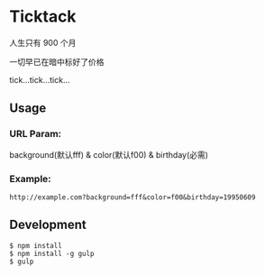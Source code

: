 # Ticktack

人生只有 900 个月

一切早已在暗中标好了价格

tick...tick...tick...

## Usage

### URL Param:

background(默认fff) & color(默认f00) & birthday(必需)

### Example:
```
http://example.com?background=fff&color=f00&birthday=19950609
```

## Development

```
$ npm install
$ npm install -g gulp
$ gulp
```